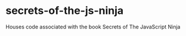 secrets-of-the-js-ninja
=======================

Houses code associated with the book Secrets of The JavaScript Ninja
